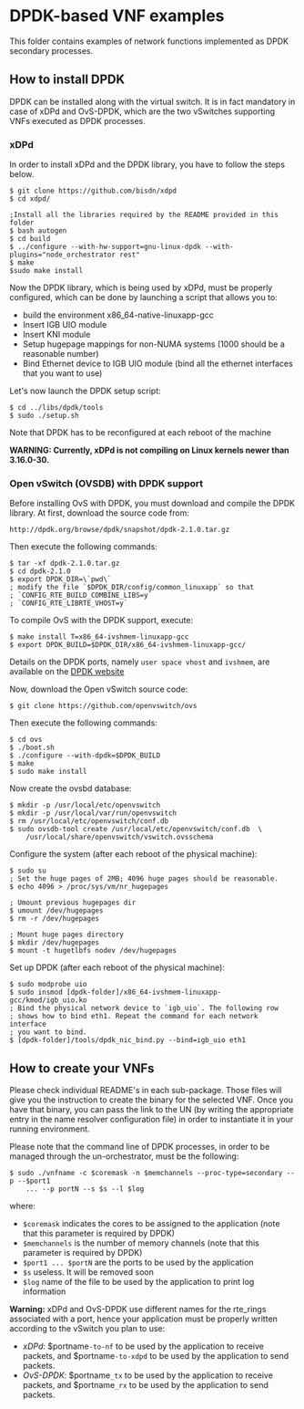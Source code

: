 # DPDK-based VNF examples

This folder contains examples of network functions implemented as DPDK secondary
processes.

## How to install DPDK

DPDK can be installed along with the virtual switch. It is in fact mandatory in case of
xDPd and OvS-DPDK, which are the two vSwitches supporting VNFs executed as DPDK processes.

### xDPd

In order to install xDPd and the DPDK library, you have to follow the steps below.

	$ git clone https://github.com/bisdn/xdpd
	$ cd xdpd/

	;Install all the libraries required by the README provided in this folder
	$ bash autogen
	$ cd build
	$ ../configure --with-hw-support=gnu-linux-dpdk --with-plugins="node_orchestrator rest"
	$ make
	$sudo make install

Now the DPDK library, which is being used by xDPd, must be properly
configured, which can be done by launching a script that allows you to:

  * build the environment x86_64-native-linuxapp-gcc
  * Insert IGB UIO module
  * Insert KNI module
  * Setup hugepage mappings for non-NUMA systems (1000 should be a
    reasonable number)
  * Bind Ethernet device to IGB UIO module (bind all the ethernet
    interfaces that you want to use)

Let's now launch the DPDK setup script:

	$ cd ../libs/dpdk/tools
	$ sudo ./setup.sh
	
Note that DPDK has to be reconfigured at each reboot of the machine

**WARNING: Currently, xDPd is not compiling on Linux kernels newer than 3.16.0-30.**

### Open vSwitch (OVSDB) with DPDK support

Before installing OvS with DPDK, you must download and compile the DPDK library. At first, download
the source code from:

	http://dpdk.org/browse/dpdk/snapshot/dpdk-2.1.0.tar.gz
	
Then execute the following commands:

    $ tar -xf dpdk-2.1.0.tar.gz
    $ cd dpdk-2.1.0
    $ export DPDK_DIR=\`pwd\`
    ; modify the file `$DPDK_DIR/config/common_linuxapp` so that
    ; `CONFIG_RTE_BUILD_COMBINE_LIBS=y`
    ; `CONFIG_RTE_LIBRTE_VHOST=y`

To compile OvS with the DPDK support, execute:

	$ make install T=x86_64-ivshmem-linuxapp-gcc
	$ export DPDK_BUILD=$DPDK_DIR/x86_64-ivshmem-linuxapp-gcc/

Details on the DPDK ports, namely `user space vhost` and `ivshmem`, are available
on the [DPDK website](http://dpdk.org/)

Now, download the Open vSwitch source code:

    $ git clone https://github.com/openvswitch/ovs

Then execute the following commands:

    $ cd ovs
	$ ./boot.sh
	$ ./configure --with-dpdk=$DPDK_BUILD
	$ make
	$ sudo make install
	
Now create the ovsbd database:	
	
	$ mkdir -p /usr/local/etc/openvswitch
	$ mkdir -p /usr/local/var/run/openvswitch
	$ rm /usr/local/etc/openvswitch/conf.db
	$ sudo ovsdb-tool create /usr/local/etc/openvswitch/conf.db  \
		/usr/local/share/openvswitch/vswitch.ovsschema

Configure the system (after each reboot of the physical machine):

    $ sudo su
    ; Set the huge pages of 2MB; 4096 huge pages should be reasonable.
    $ echo 4096 > /proc/sys/vm/nr_hugepages
	
    ; Umount previous hugepages dir
    $ umount /dev/hugepages
    $ rm -r /dev/hugepages
	
    ; Mount huge pages directory
    $ mkdir /dev/hugepages
    $ mount -t hugetlbfs nodev /dev/hugepages
	
Set up DPDK (after each reboot of the physical machine):

    $ sudo modprobe uio
    $ sudo insmod [dpdk-folder]/x86_64-ivshmem-linuxapp-gcc/kmod/igb_uio.ko
    ; Bind the physical network device to `igb_uio`. The following row
    ; shows how to bind eth1. Repeat the command for each network interface
    ; you want to bind.
    $ [dpdk-folder]/tools/dpdk_nic_bind.py --bind=igb_uio eth1

## How to create your VNFs

Please check individual README's in each sub-package.
Those files will give you the instruction to create the binary for the selected VNF.
Once you have that binary, you can pass the link to the UN (by writing the appropriate entry in the name resolver configuration file) in order to instantiate it in your running environment.

Please note that the command line of DPDK processes, in order to be managed through the un-orchestrator, must be the following:

	$ sudo ./vnfname -c $coremask -n $memchannels --proc-type=secondary -- p --$port1
		... --p portN --s $s --l $log
		
where:

  * `$coremask` indicates the cores to be assigned to the application (note that this parameter is required by DPDK)
  * `$memchannels` is the number of memory channels (note that this parameter is required by DPDK)
  * `$port1 ... $portN` are the ports to be used by the application
  * `$s` useless. It will be removed soon
  * `$log` name of the file to be used by the application to print log information

**Warning:** xDPd and OvS-DPDK use different names for the rte_rings associated with a port,
hence your application must be properly written according to the vSwitch you plan to use:

  * *xDPd*: $portname`-to-nf` to be used by the application to receive packets,
			and $portname`-to-xdpd` to be used by the application to send packets.
  * *OvS-DPDK*: $portname`_tx` to be used by the application to receive packets,
			and $portname`_rx` to be used by the application to send packets.

